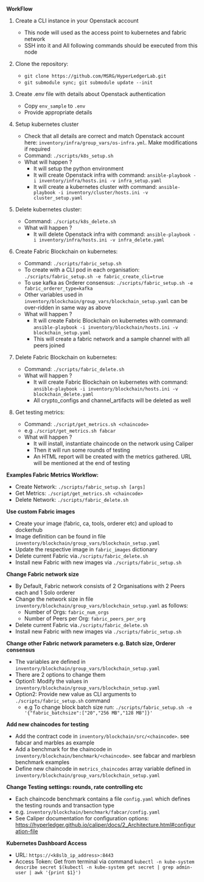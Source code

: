 **WorkFlow**

1. Create a CLI instance in your Openstack account
    * This node will used as the access point to kubernetes and fabric network
    * SSH into it and All following commands should be executed from this node

2. Clone the repository:
    * `git clone https://github.com/MSRG/HyperLedgerLab.git`
    * `git submodule sync; git submodule update --init`

2. Create .env file with details about Openstack authentication
    * Copy `env_sample` to `.env`
    * Provide appropriate details

3. Setup kubernetes cluster
    * Check that all details are correct and match Openstack account here: `inventory/infra/group_vars/os-infra.yml`. Make modifications if required
    * Command: `./scripts/k8s_setup.sh`
    * What will happen ?
        * It will setup the python environment
        * It will create Openstack infra with command: `ansible-playbook -i inventory/infra/hosts.ini -v infra_setup.yaml`
        * It will create a kubernetes cluster with command: `ansible-playbook -i inventory/cluster/hosts.ini -v cluster_setup.yaml`

4. Delete kubernetes cluster:
    * Command: `./scripts/k8s_delete.sh`
    * What will happen ?
        * It will delete Openstack infra with command: `ansible-playbook -i inventory/infra/hosts.ini -v infra_delete.yaml`

5. Create Fabric Blockchain on kubernetes:
    * Command: `./scripts/fabric_setup.sh`
    * To create with a CLI pod in each organisation: `./scripts/fabric_setup.sh -e fabric_create_cli=true`
    * To use kafka as Orderer consensus: `./scripts/fabric_setup.sh -e fabric_orderer_type=kafka`
    * Other variables used in `inventory/blockchain/group_vars/blockchain_setup.yaml` can be over-ridden in same way as above
    * What will happen ?
        * It will create Fabric Blockchain on kubernetes with command: `ansible-playbook -i inventory/blockchain/hosts.ini -v blockchain_setup.yaml`
        * This will create a fabric network and a sample channel with all peers joined

6. Delete Fabric Blockchain on kubernetes:
    * Command: `./scripts/fabric_delete.sh`
    * What will happen ?
        * It will create Fabric Blockchain on kubernetes with command: `ansible-playbook -i inventory/blockchain/hosts.ini -v blockchain_delete.yaml`
        * All crypto_configs and channel_artifacts will be deleted as well

7. Get testing metrics:
    * Command: `./script/get_metrics.sh <chaincode>`
    * e.g `./script/get_metrics.sh fabcar`
    * What will happen ?
        * It will install, instantiate chaincode on the network using Caliper
        * Then it will run some rounds of testing
        * An HTML report will be created with the metrics gathered. URL will be mentioned at the end of testing
        
**Examples Fabric Metrics Workflow:**
* Create Network: `./scripts/fabric_setup.sh [args]`
* Get Metrics:  `./script/get_metrics.sh <chaincode>`
* Delete Network: `./scripts/fabric_delete.sh`
        
**Use custom Fabric images**
* Create your image (fabric, ca, tools, orderer etc) and upload to dockerhub
* Image definition can be found in file `inventory/blockchain/group_vars/blockchain_setup.yaml`
* Update the respective image in `fabric_images` dictionary
* Delete current Fabric via`./scripts/fabric_delete.sh`
* Install new Fabric with new images via `./scripts/fabric_setup.sh`

**Change Fabric network size**
* By Default, Fabric network consists of 2 Organisations with 2 Peers each and 1 Solo orderer
* Change the network size in file `inventory/blockchain/group_vars/blockchain_setup.yaml` as follows:
    * Number of Orgs: `fabric_num_orgs`
    * Number of Peers per Org: `fabric_peers_per_org`
* Delete current Fabric via`./scripts/fabric_delete.sh`
* Install new Fabric with new images via `./scripts/fabric_setup.sh`

**Change other Fabric network parameters e.g. Batch size, Orderer consensus**
* The variables are defined in `inventory/blockchain/group_vars/blockchain_setup.yaml`
* There are 2 options to change them
* Option1: Modify the values in `inventory/blockchain/group_vars/blockchain_setup.yaml`
* Option2: Provide new value as CLI arguments to `./scripts/fabric_setup.sh` command
    * e.g To change block batch size run: `./scripts/fabric_setup.sh -e '{"fabric_batchsize":["20","256 MB","128 MB"]}'`

**Add new chaincodes for testing**
* Add the contract code in `inventory/blockchain/src/<chaincode>`. see fabcar and marbles as example
* Add a benchmark for the chaincode in `inventory/blockchain/benchmark/<chaincode>`. see fabcar and marblesn benchmark examples
* Define new chaincode in `metrics_chaincodes` array variable defined in `inventory/blockchain/group_vars/blockchain_setup.yaml`

**Change Testing settings: rounds, rate controlling etc**
* Each chaincode benchmark contains a file `config.yaml` which defines the testing rounds and transaction type
* e.g. `inventory/blockchain/benchmark/fabcar/config.yaml`
* See Caliper documentation for configuration options: https://hyperledger.github.io/caliper/docs/2_Architecture.html#configuration-file

**Kubernetes Dashboard Access**
* URL: `https://<k8slb_ip_address>:8443`
* Access Token: Get from terminal via command `kubectl -n kube-system describe secret $(kubectl -n kube-system get secret | grep admin-user | awk '{print $1}')`
